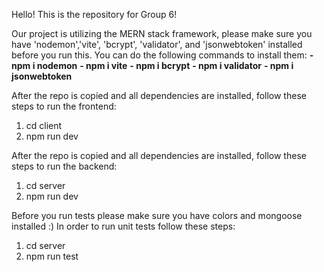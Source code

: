 Hello! This is the repository for Group 6!

Our project is utilizing the MERN stack framework, please make sure you have 'nodemon','vite', 'bcrypt', 'validator', and 'jsonwebtoken' installed before you run this. You can do the following commands to install them: 
   **- npm i nodemon**
   **- npm i vite**
   **- npm i bcrypt**
   **- npm i validator**
   **- npm i jsonwebtoken**

After the repo is copied and all dependencies are installed, follow these steps to run the frontend:
1. cd client
2. npm run dev


After the repo is copied and all dependencies are installed, follow these steps to run the backend:
1. cd server
2. npm run dev

Before you run tests please make sure you have colors and mongoose installed :) 
In order to run unit tests follow these steps:
1. cd server
2. npm run test
   
